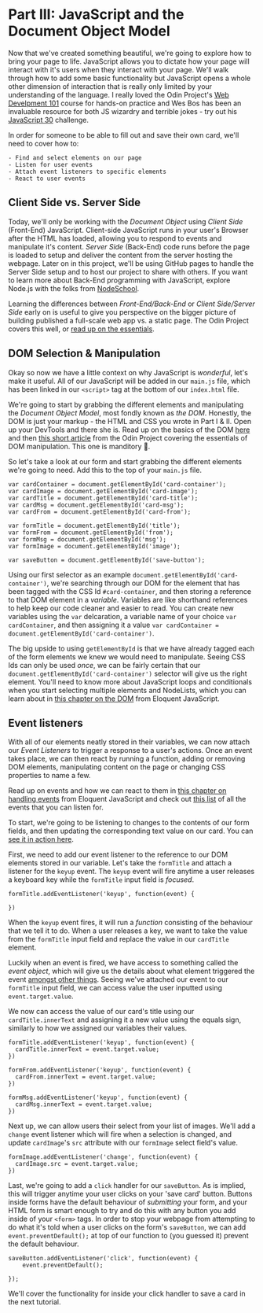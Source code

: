 # Part III: JavaScript and the Document Object Model

Now that we've created something beautiful, we're going to explore how to bring your page to life. JavaScript allows you to dictate how your page will interact with it's users when they interact with your page. We'll walk through how to add some basic functionality but JavaScript opens a whole other dimension of interaction that is really only limited by your understanding of the language. I really loved the Odin Project's [Web Develpment 101](https://www.theodinproject.com/courses/web-development-101) course for hands-on practice and Wes Bos has been an invaluable resource for both JS wizardry and terrible jokes - try out his [JavaScript 30](https://javascript30.com/) challenge.

In order for someone to be able to fill out and save their own card, we'll need to cover how to:

	- Find and select elements on our page 
	- Listen for user events
	- Attach event listeners to specific elements
	- React to user events

## Client Side vs. Server Side

Today, we'll only be working with the *Document Object* using *Client Side* (Front-End) JavaScript. Client-side JavaScript runs in your user's Browser after the HTML has loaded, allowing you to respond to events and manipulate it's content. *Server Side* (Back-End) code runs before the page is loaded to setup and deliver the content from the server hosting the webpage. Later on in this project, we'll be using GitHub pages to handle the Server Side setup and to host our project to share with others. If you want to learn more about Back-End programming with JavaScript, explore Node.js with the folks from [NodeSchool](https://nodeschool.io/).

Learning the differences between *Front-End/Back-End* or *Client Side/Server Side* early on is useful to give you perspective on the bigger picture of building published a full-scale web app vs. a static page. The Odin Project covers this well, or [read up on the essentials](http://blog.teamtreehouse.com/i-dont-speak-your-language-frontend-vs-backend).


## DOM Selection & Manipulation

Okay so now we have a little context on why JavaScript is *wonderful*, let's make it useful. All of our JavaScript will be added in our `main.js` file, which has been linked in our `<script>` tag at the bottom of our `index.html` file.

We're going to start by grabbing the different elements and manipulating the *Document Object Model*, most fondly known as *the DOM*. Honestly, the DOM is just your markup - the HTML and CSS you wrote in Part I & II. Open up your DevTools and there she is. Read up on the basics of the DOM [here](https://css-tricks.com/dom/) and then [this short article](https://www.theodinproject.com/courses/web-development-101/lessons/dom-manipulation) from the Odin Project covering the essentials of DOM manipulation. This one is manditory 🚧.

So let's take a look at our form and start grabbing the different elements we're going to need. Add this to the top of your `main.js` file.

````
var cardContainer = document.getElementById('card-container');
var cardImage = document.getElementById('card-image');
var cardTitle = document.getElementById('card-title');
var cardMsg = document.getElementById('card-msg');
var cardFrom = document.getElementById('card-from');

var formTitle = document.getElementById('title');
var formFrom = document.getElementById('from');
var formMsg = document.getElementById('msg');
var formImage = document.getElementById('image');

var saveButton = document.getElementById('save-button');
````

Using our first selector as an example `document.getElementById('card-container')`, we're searching through our DOM for the element that has been tagged with the CSS Id `#card-container`, and then storing a reference to that DOM element in a *variable*. Variables are like shorthand references to help keep our code cleaner and easier to read. You can create new variables using the `var` delcaration, a variable name of your choice `var cardContainer`, and then assigning it a value `var cardContainer = document.getElementById('card-container')`.

The big upside to using `getElementById` is that we have already tagged each of the form elements we knew we would need to manipulate. Seeing CSS Ids can only be used *once*, we can be fairly certain that our `document.getElementById('card-container')` selector will give us the right element. You'll need to know more about JavaScript loops and conditionals when you start selecting multiple elements and NodeLists, which you can learn about in [this chapter on the DOM](https://eloquentjavascript.net/13_dom.html) from Eloquent JavaScript.


## Event listeners

With all of our elements neatly stored in their variables, we can now attach our *Event Listeners* to trigger a response to a user's actions. Once an event takes place, we can then react by running a function, adding or removing DOM elements, manipulating content on the page or changing CSS properties to name a few. 

Read up on events and how we can react to them in [this chapter on handling events](https://eloquentjavascript.net/14_event.html) from Eloquent JavaScript and check out [this list](https://developer.mozilla.org/ru/docs/Web/Events) of all the events that you can listen for.

To start, we're going to be listening to changes to the contents of our form fields, and then updating the corresponding text value on our card. You can [see it in action here](https://drhaliburton.github.io/card-generator/). 

First, we need to add our event listener to the reference to our DOM elements stored in our variable. Let's take the `formTitle` and attach a listener for the `keyup` event. The `keyup` event will fire anytime a user releases a keyboard key while the `formTitle` input field is *focused*.

````
formTitle.addEventListener('keyup', function(event) {

})
````

When the `keyup` event fires, it will run a *function* consisting of the behaviour that we tell it to do. When a user releases a key, we want to take the value from the `formTitle` input field and replace the value in our `cardTitle` element.

Luckily when an event is fired, we have access to something called the *event object*, which will give us the details about what element triggered the event [amongst other things](https://javascript.info/introduction-browser-events#event-object). Seeing we've attached our event to our `formTitle` input field, we can access value the user inputted using `event.target.value`.

We now can access the value of our card's title using our `cardTitle.innerText` and assigning it a new value using the equals sign, similarly to how we assigned our variables their values. 


````
formTitle.addEventListener('keyup', function(event) {
  cardTitle.innerText = event.target.value;
})

formFrom.addEventListener('keyup', function(event) {
  cardFrom.innerText = event.target.value;
})

formMsg.addEventListener('keyup', function(event) {
  cardMsg.innerText = event.target.value;
})

````

Next up, we can allow users their select from your list of images. We'll add a `change` event listener which will fire when a selection is changed, and update `cardImage`'s `src` attribute with our `formImage` select field's value.

````
formImage.addEventListener('change', function(event) {
  cardImage.src = event.target.value;
})
````

Last, we're going to add a `click` handler for our `saveButton`. As is implied, this will trigger anytime your user clicks on your 'save card' button. Buttons inside forms have the default behaviour of *submitting* your form, and your HTML form is smart enough to try and do this with any button you add inside of your `<form>` tags. In order to stop your webpage from attempting to do what it's told when a user clicks on the form's `saveButton`, we can add `event.preventDefault();` at top of our function to (you guessed it) prevent the default behaviour.

````
saveButton.addEventListener('click', function(event) {
	event.preventDefault();

});

````

We'll cover the functionality for inside your click handler to save a card in the next tutorial.
